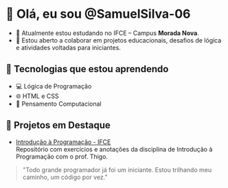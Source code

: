 # 👋 Olá, eu sou @SamuelSilva-06

- 🌱 Atualmente estou estudando no IFCE – Campus **Morada Nova**.
- 💞️ Estou aberto a colaborar em projetos educacionais, desafios de lógica e atividades voltadas para iniciantes.

## 🚀 Tecnologias que estou aprendendo

- 💻 Lógica de Programação
- 🌐 HTML e CSS
- 🧠 Pensamento Computacional

## 📂 Projetos em Destaque

- [Introdução à Programação - IFCE](https://github.com/SamuelSilva-06/Introducao-a-Programacao)  
  Repositório com exercícios e anotações da disciplina de Introdução à Programação com o prof. Thigo.

> "Todo grande programador já foi um iniciante. Estou trilhando meu caminho, um código por vez."
